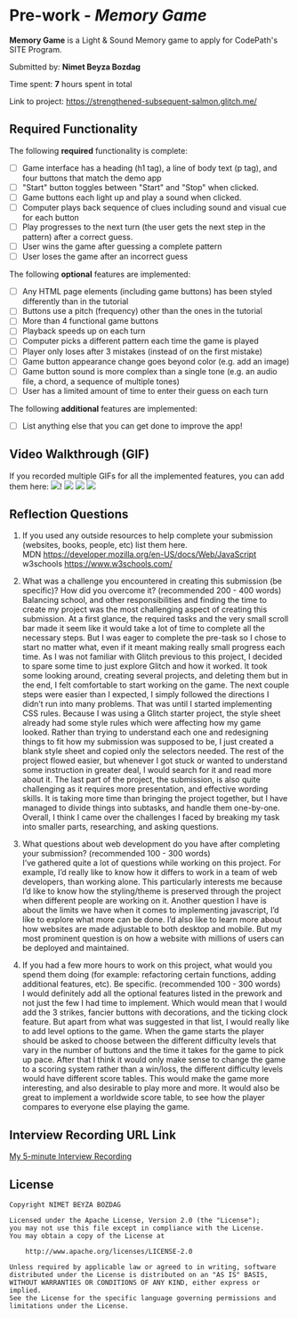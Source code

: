 # Pre-work - *Memory Game*

**Memory Game** is a Light & Sound Memory game to apply for CodePath's SITE Program.

Submitted by: **Nimet Beyza Bozdag**

Time spent: **7** hours spent in total

Link to project: https://strengthened-subsequent-salmon.glitch.me/

## Required Functionality

The following **required** functionality is complete:

* [ ] Game interface has a heading (h1 tag), a line of body text (p tag), and four buttons that match the demo app
* [ ] "Start" button toggles between "Start" and "Stop" when clicked.
* [ ] Game buttons each light up and play a sound when clicked.
* [ ] Computer plays back sequence of clues including sound and visual cue for each button
* [ ] Play progresses to the next turn (the user gets the next step in the pattern) after a correct guess.
* [ ] User wins the game after guessing a complete pattern
* [ ] User loses the game after an incorrect guess

The following **optional** features are implemented:

* [ ] Any HTML page elements (including game buttons) has been styled differently than in the tutorial
* [ ] Buttons use a pitch (frequency) other than the ones in the tutorial
* [ ] More than 4 functional game buttons
* [ ] Playback speeds up on each turn
* [ ] Computer picks a different pattern each time the game is played
* [ ] Player only loses after 3 mistakes (instead of on the first mistake)
* [ ] Game button appearance change goes beyond color (e.g. add an image)
* [ ] Game button sound is more complex than a single tone (e.g. an audio file, a chord, a sequence of multiple tones)
* [ ] User has a limited amount of time to enter their guess on each turn

The following **additional** features are implemented:

- [ ] List anything else that you can get done to improve the app!

## Video Walkthrough (GIF)

If you recorded multiple GIFs for all the implemented features, you can add them here:
![](gif1-link-here)!
![](gif2-link-here)
![](gif3-link-here)
![](gif4-link-here)

## Reflection Questions
1. If you used any outside resources to help complete your submission (websites, books, people, etc) list them here. <br>
    MDN https://developer.mozilla.org/en-US/docs/Web/JavaScript <br>
    w3schools https://www.w3schools.com/


2. What was a challenge you encountered in creating this submission (be specific)? How did you overcome it? (recommended 200 - 400 words)<br>
  Balancing school, and other responsibilities and finding the time to create my project was the most challenging aspect of creating this submission. At a first glance, the required tasks and the very small scroll bar made it seem like it would take a lot of time to complete all the necessary steps. But I was eager to complete the pre-task so I chose to start no matter what, even if it meant making really small progress each time. As I was not familiar with Glitch previous to this project, I decided to spare some time to just explore Glitch and how it worked. It took some looking around, creating several projects, and deleting them but in the end, I felt comfortable to start working on the game. The next couple steps were easier than I expected, I simply followed the directions I didn’t run into many problems. That was until I started implementing CSS rules. Because I was using a Glitch starter project, the style sheet already had some style rules which were affecting how my game looked. Rather than trying to understand each one and redesigning things to fit how my submission was supposed to be, I just created a blank style sheet and copied only the selectors needed. The rest of the project flowed easier, but whenever I got stuck or wanted to understand some instruction in greater deal, I would search for it and read more about it. The last part of the project, the submission, is also quite challenging as it requires more presentation, and effective wording skills. It is taking more time than bringing the project together, but I have managed to divide things into subtasks, and handle them one-by-one. Overall, I think I came over the challenges I faced by breaking my task into smaller parts, researching, and asking questions. 


3. What questions about web development do you have after completing your submission? (recommended 100 - 300 words)<br>
  I’ve gathered quite a lot of questions while working on this project. For example, I’d really like to know how it differs to work in a team of web developers, than working alone. This particularly interests me because I’d like to know how the styling/theme is preserved through the project when different people are working on it. Another question I have is about the limits we have when it comes to implementing javascript, I’d like to explore what more can be done. I’d also like to learn more about how websites are made adjustable to both desktop and mobile. But my most prominent question is on how a website with millions of users can be deployed and maintained.

4. If you had a few more hours to work on this project, what would you spend them doing (for example: refactoring certain functions, adding additional features, etc). Be specific. (recommended 100 - 300 words)<br>
  I would definitely add all the optional features listed in the prework and not just the few I had time to implement. Which would mean that I would add the 3 strikes, fancier buttons with decorations, and the ticking clock feature. But apart from what was suggested in that list, I would really like to add level options to the game. When the game starts the player should be asked to choose between the different difficulty levels that vary in the number of buttons and the time it takes for the game to pick up pace. After that I think it would only make sense to change the game to a scoring system rather than a win/loss, the different difficulty levels would have different score tables. This would make the game more interesting, and also desirable to play more and more. It would also be great to implement a worldwide score table, to see how the player compares to everyone else playing the game.




## Interview Recording URL Link

[My 5-minute Interview Recording](your-link-here)


## License

    Copyright NIMET BEYZA BOZDAG

    Licensed under the Apache License, Version 2.0 (the "License");
    you may not use this file except in compliance with the License.
    You may obtain a copy of the License at

        http://www.apache.org/licenses/LICENSE-2.0

    Unless required by applicable law or agreed to in writing, software
    distributed under the License is distributed on an "AS IS" BASIS,
    WITHOUT WARRANTIES OR CONDITIONS OF ANY KIND, either express or implied.
    See the License for the specific language governing permissions and
    limitations under the License.
